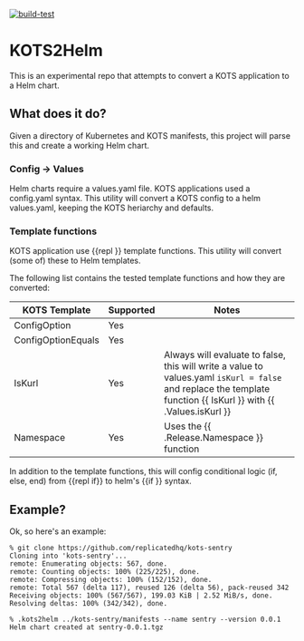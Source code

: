 [![build-test](https://github.com/replicatedhq/kots2helm/actions/workflows/build-test.yaml/badge.svg)](https://github.com/replicatedhq/kots2helm/actions/workflows/build-test.yaml)

# KOTS2Helm

This is an experimental repo that attempts to convert a KOTS application to a Helm chart.

## What does it do?

Given a directory of Kubernetes and KOTS manifests, this project will parse this and create a working Helm chart.

### Config -> Values

Helm charts require a values.yaml file. KOTS applications used a config.yaml syntax. This utility will convert a KOTS config to a helm values.yaml, keeping the KOTS heriarchy and defaults.

### Template functions

KOTS application use {{repl }} template functions. This utility will convert (some of) these to Helm templates.

The following list contains the tested template functions and how they are converted:

| KOTS Template | Supported | Notes 
|---------------|-----------|------
| ConfigOption | Yes | 
| ConfigOptionEquals | Yes 
| IsKurl | Yes | Always will evaluate to false, this will write a value to values.yaml `isKurl = false` and replace the template function {{ IsKurl }} with {{ .Values.isKurl }}
| Namespace | Yes | Uses the {{ .Release.Namespace }} function


In addition to the template functions, this will config conditional logic (if, else, end) from {{repl if}} to helm's {{if }} syntax.

## Example?

Ok, so here's an example:

```
% git clone https://github.com/replicatedhq/kots-sentry
Cloning into 'kots-sentry'...
remote: Enumerating objects: 567, done.
remote: Counting objects: 100% (225/225), done.
remote: Compressing objects: 100% (152/152), done.
remote: Total 567 (delta 117), reused 126 (delta 56), pack-reused 342
Receiving objects: 100% (567/567), 199.03 KiB | 2.52 MiB/s, done.
Resolving deltas: 100% (342/342), done.

% .kots2helm ../kots-sentry/manifests --name sentry --version 0.0.1
Helm chart created at sentry-0.0.1.tgz
```
